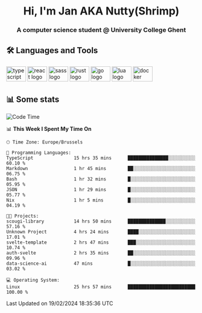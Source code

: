 <h1 align="center">Hi, I'm Jan AKA Nutty(Shrimp)</h1>
<h3 align="center">A computer science student @ University College Ghent</h3>

<h2 align="left">🛠️ Languages and Tools</h2>

###

<div align="left">
  <img src="https://cdn.jsdelivr.net/gh/devicons/devicon/icons/typescript/typescript-original.svg" height="40" width="52" alt="typescript logo"  />
  <img src="https://cdn.jsdelivr.net/gh/devicons/devicon/icons/react/react-original.svg" height="40" width="52" alt="react logo"  />
  <img src="https://cdn.jsdelivr.net/gh/devicons/devicon/icons/sass/sass-original.svg" height="40" width="52" alt="sass logo"  />
  <img src="https://cdn.jsdelivr.net/gh/devicons/devicon@latest/icons/rust/rust-original.svg" height="40" width="52" alt="rust logo" />
  <img src="https://cdn.jsdelivr.net/gh/devicons/devicon/icons/go/go-original.svg" height="40" width="52" alt="go logo"  />
  <img src="https://cdn.jsdelivr.net/gh/devicons/devicon/icons/lua/lua-original.svg" height="40" width="52" alt="lua logo"  />
  <img src="https://cdn.jsdelivr.net/gh/devicons/devicon/icons/docker/docker-original.svg" height="40" width="52" alt="docker logo"  />
</div>

<h2>📊 Some stats</h2>

<!--START_SECTION:waka-->
![Code Time](http://img.shields.io/badge/Code%20Time-4%2C216%20hrs%2027%20mins-blue)

📊 **This Week I Spent My Time On** 

```text
🕑︎ Time Zone: Europe/Brussels

💬 Programming Languages: 
TypeScript               15 hrs 35 mins      ███████████████░░░░░░░░░░   60.10 % 
Markdown                 1 hr 45 mins        ██░░░░░░░░░░░░░░░░░░░░░░░   06.75 % 
Bash                     1 hr 32 mins        █░░░░░░░░░░░░░░░░░░░░░░░░   05.95 % 
JSON                     1 hr 29 mins        █░░░░░░░░░░░░░░░░░░░░░░░░   05.77 % 
Nix                      1 hr 5 mins         █░░░░░░░░░░░░░░░░░░░░░░░░   04.19 % 

🐱‍💻 Projects: 
scougi-library           14 hrs 50 mins      ██████████████░░░░░░░░░░░   57.16 % 
Unknown Project          4 hrs 24 mins       ████░░░░░░░░░░░░░░░░░░░░░   17.01 % 
svelte-template          2 hrs 47 mins       ███░░░░░░░░░░░░░░░░░░░░░░   10.74 % 
auth-svelte              2 hrs 35 mins       ██░░░░░░░░░░░░░░░░░░░░░░░   09.96 % 
data-science-ai          47 mins             █░░░░░░░░░░░░░░░░░░░░░░░░   03.02 % 

💻 Operating System: 
Linux                    25 hrs 57 mins      █████████████████████████   100.00 % 
```


 Last Updated on 19/02/2024 18:35:36 UTC
<!--END_SECTION:waka-->
